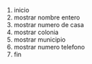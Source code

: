 1. inicio
2. mostrar nombre entero
3. mostrar numero de casa
4. mostrar colonia
5. mostrar municipio
6. mostrar numero telefono
7. fin 